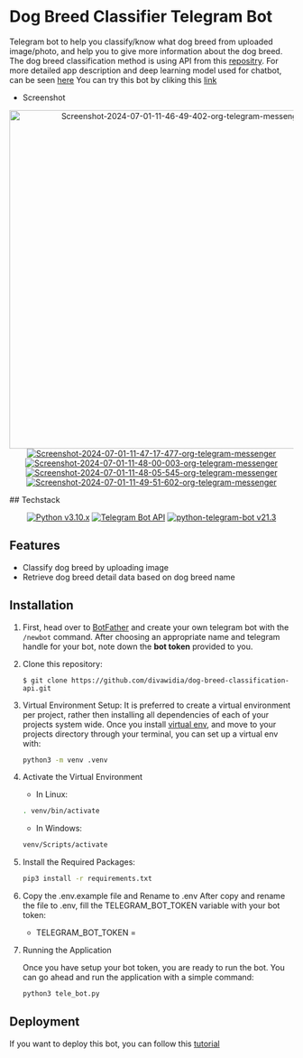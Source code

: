 # Dog Breed Classifier Telegram Bot
Telegram bot to help you classify/know what dog breed from uploaded image/photo, and help you to give more information about the dog breed.
The dog breed classification method is using API from this [repositry](https://github.com/divawidia/dog-breed-classification-api). 
For more detailed app description and deep learning model used for chatbot, can be seen [here](https://github.com/divawidia/Dog-Breed-Classification-Telegram-Bot)
You can try this bot by cliking this [link](https://t.me/deteksi_hewan_bot)

- Screenshot
<p align="center">
	<a href="https://ibb.co.com/P5RQNB6"><img src="https://i.ibb.co.com/FB9VKGD/Screenshot-2024-07-01-11-46-49-402-org-telegram-messenger.jpg" alt="Screenshot-2024-07-01-11-46-49-402-org-telegram-messenger" border="0" height="600"></a>
	<a href="https://ibb.co.com/X2q7jHc"><img src="https://i.ibb.co.com/6nkHrQj/Screenshot-2024-07-01-11-47-17-477-org-telegram-messenger.jpg" alt="Screenshot-2024-07-01-11-47-17-477-org-telegram-messenger" border="0"></a>
	<a href="https://ibb.co.com/wLTK78f"><img src="https://i.ibb.co.com/H20rCRj/Screenshot-2024-07-01-11-48-00-003-org-telegram-messenger.jpg" alt="Screenshot-2024-07-01-11-48-00-003-org-telegram-messenger" border="0"></a>
	<a href="https://ibb.co.com/jhJqmmY"><img src="https://i.ibb.co.com/CBP4ggy/Screenshot-2024-07-01-11-48-05-545-org-telegram-messenger.jpg" alt="Screenshot-2024-07-01-11-48-05-545-org-telegram-messenger" border="0"></a>
	<a href="https://ibb.co.com/tMwcnBr"><img src="https://i.ibb.co.com/HDLYR78/Screenshot-2024-07-01-11-49-51-602-org-telegram-messenger.jpg" alt="Screenshot-2024-07-01-11-49-51-602-org-telegram-messenger" border="0"></a>
</p>
## Techstack

<p align="center">
    <a href="https://www.python.org/"><img alt="Python v3.10.x" src="https://img.shields.io/badge/Python-v3.10.x-c2c330?style=for-the-badge&logo=python"></a>
    <a href="https://core.telegram.org/api"><img alt="Telegram Bot API" src="https://img.shields.io/badge/Telegram Bot Api-v7.4-24A2E0?style=for-the-badge&logo=telegram"></a>
    <a href="https://docs.python-telegram-bot.org/en/stable/index.html"><img alt="python-telegram-bot v21.3" src="https://img.shields.io/badge/python telegram bot-v21.3-24A2E0?style=for-the-badge&logo=telegram"></a>
</p>

## Features
* Classify dog breed by uploading image
* Retrieve dog breed detail data based on dog breed name

## Installation
1. First, head over to [BotFather](https://t.me/BotFather) and create your own telegram bot with the `/newbot` command. After choosing an appropriate name and telegram handle for your bot, note down the **bot token** provided to you.
2. Clone this repository:

	```
	$ git clone https://github.com/divawidia/dog-breed-classification-api.git
	```
3. Virtual Environment Setup:
    It is preferred to create a virtual environment per project, rather then installing all dependencies of each of your 
    projects system wide. Once you install [virtual env](https://virtualenv.pypa.io/en/stable/installation/), and move to 
    your projects directory through your terminal, you can set up a virtual env with:

    ```bash
    python3 -m venv .venv
    ```
4. Activate the Virtual Environment
    * In Linux:

    ```bash
    . venv/bin/activate
    ```

    * In Windows:

    ```bash
    venv/Scripts/activate
    ```
5. Install the Required Packages:

    ```bash
    pip3 install -r requirements.txt
    ```
6. Copy the .env.example file and Rename to .env
    After copy and rename the file to .env, fill the TELEGRAM_BOT_TOKEN variable with your bot token:
    * TELEGRAM_BOT_TOKEN = 
    
6. Running the Application

    Once you have setup your bot token, you are ready to run the bot.
    You can go ahead and run the application with a simple command:

    ```bash
    python3 tele_bot.py
    ```

## Deployment
If you want to deploy this bot, you can follow this [tutorial](https://tjtanjin.medium.com/how-to-host-a-telegram-bot-on-ubuntu-a-step-by-step-guide-a38fb8c04f72)
